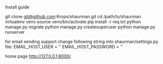 Install guide

git clone git@github.com:Krops/shaurman.git
cd /path/to/shaurman
virtualenv venv
source venv/bin/activate
pip install -r req.txt
python manage.py migrate
python manage.py createsuperuser
python manage.py runserver

for email sending support change following string into shaurman/settings.py file:
EMAIL_HOST_USER = ''
EMAIL_HOST_PASSWORD = ''

home page http://127.0.0.1:8000/
